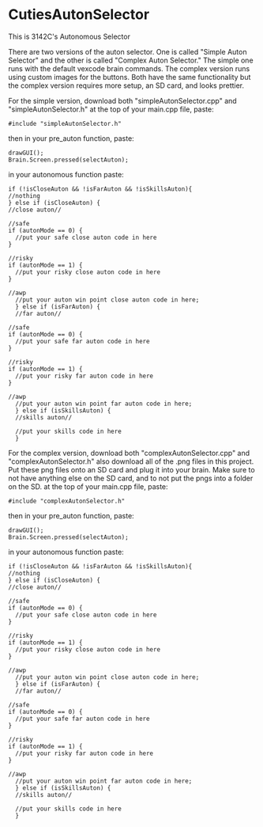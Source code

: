 # CutiesAutonSelector
This is 3142C's Autonomous Selector


There are two versions of the auton selector. One is called "Simple Auton Selector" and the other is called "Complex Auton Selector." The simple one runs with the default vexcode brain commands. The complex version runs using custom images for the buttons. Both have the same functionality but the complex version requires more setup, an SD card, and looks prettier.

For the simple version, download both "simpleAutonSelector.cpp" and "simpleAutonSelector.h"
  at the top of your main.cpp file, paste:
  
    #include "simpleAutonSelector.h"
  
  then in your pre_auton function, paste:
  
    drawGUI(); 
    Brain.Screen.pressed(selectAuton);

in your autonomous function paste: 
  
    if (!isCloseAuton && !isFarAuton && !isSkillsAuton){ 
    //nothing 
    } else if (isCloseAuton) { 
    //close auton//
    
    //safe
    if (autonMode == 0) {
      //put your safe close auton code in here
    }
    
    //risky
    if (autonMode == 1) {
      //put your risky close auton code in here
    }
  
    //awp
      //put your auton win point close auton code in here; 
      } else if (isFarAuton) { 
      //far auton//
    
    //safe
    if (autonMode == 0) {
      //put your safe far auton code in here
    }
    
    //risky
    if (autonMode == 1) {
      //put your risky far auton code in here
    }
  
    //awp
      //put your auton win point far auton code in here; 
      } else if (isSkillsAuton) { 
      //skills auton//

      //put your skills code in here
      }


For the complex version, download both "complexAutonSelector.cpp" and "complexAutonSelector.h" also download all of the .png files in this project. Put these png files onto an SD card and plug it into your brain. Make sure to not have anything else on the SD card, and to not put the pngs into a folder on the SD.
  at the top of your main.cpp file, paste:
  
    #include "complexAutonSelector.h"
  
  then in your pre_auton function, paste:
  
    drawGUI(); 
    Brain.Screen.pressed(selectAuton);

in your autonomous function paste: 
  
    if (!isCloseAuton && !isFarAuton && !isSkillsAuton){ 
    //nothing 
    } else if (isCloseAuton) { 
    //close auton//
    
    //safe
    if (autonMode == 0) {
      //put your safe close auton code in here
    }
    
    //risky
    if (autonMode == 1) {
      //put your risky close auton code in here
    }
  
    //awp
      //put your auton win point close auton code in here; 
      } else if (isFarAuton) { 
      //far auton//
    
    //safe
    if (autonMode == 0) {
      //put your safe far auton code in here
    }
    
    //risky
    if (autonMode == 1) {
      //put your risky far auton code in here
    }
  
    //awp
      //put your auton win point far auton code in here; 
      } else if (isSkillsAuton) { 
      //skills auton//

      //put your skills code in here
      }





